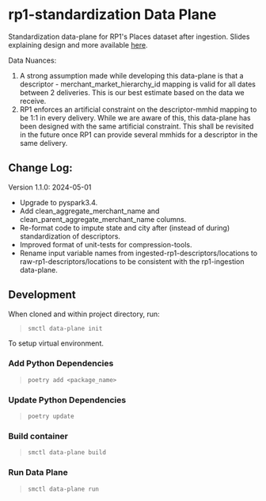 # rp1-standardization Data Plane

Standardization data-plane for RP1's Places dataset after ingestion. Slides explaining design and more available [here](https://docs.google.com/presentation/d/18Pu09WEgGU-G4IREGmFzt5xvGo4-PRWm4LAo7eBAEr8/edit#slide=id.g1e5b6029efa_0_1708).

Data Nuances:

1. A strong assumption made while developing this data-plane is that a descriptor - merchant_market_hierarchy_id mapping is valid for all dates between 2 deliveries. This is our best estimate based on the data we receive.
2. RP1 enforces an artificial constraint on the descriptor-mmhid mapping to be 1:1 in every delivery. While we are aware of this, this data-plane has been designed with the same artificial constraint. This shall be revisited in the future once RP1 can provide several mmhids for a descriptor in the same delivery.

## Change Log:

Version 1.1.0: 2024-05-01
- Upgrade to pyspark3.4.
- Add clean_aggregate_merchant_name and clean_parent_aggregate_merchant_name columns.
- Re-format code to impute state and city after (instead of during) standardization of descriptors.
- Improved format of unit-tests for compression-tools.
- Rename input variable names from ingested-rp1-descriptors/locations to raw-rp1-descriptors/locations to be consistent with the rp1-ingestion data-plane.

## Development

When cloned and within project directory, run:

> `smctl data-plane init`

To setup virtual environment.

### Add Python Dependencies

> `poetry add <package_name>`

### Update Python Dependencies

> `poetry update`

### Build container

> `smctl data-plane build`

### Run Data Plane

> `smctl data-plane run`
